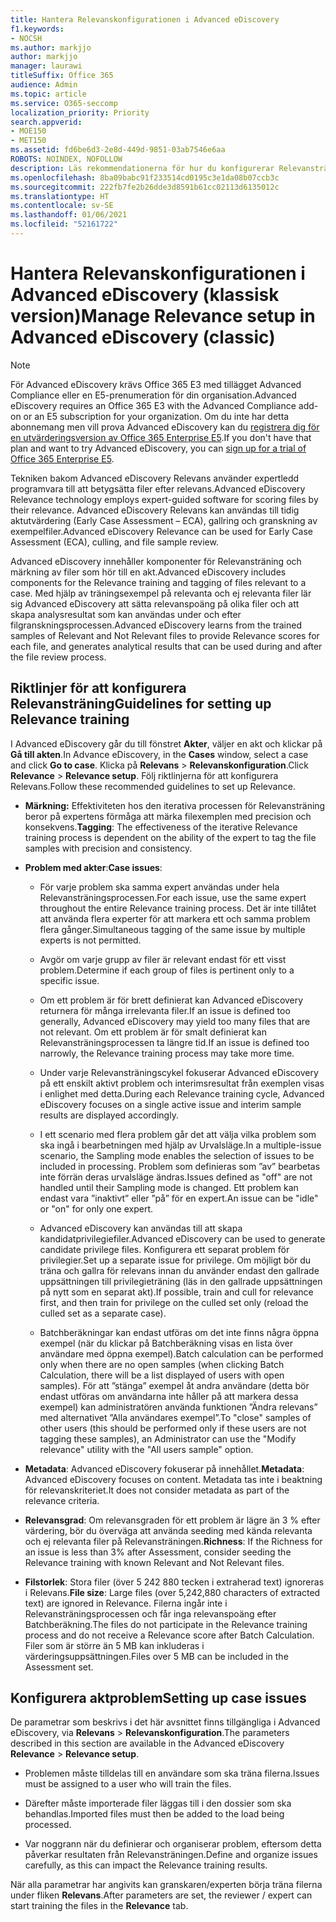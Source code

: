 ```yaml
---
title: Hantera Relevanskonfigurationen i Advanced eDiscovery
f1.keywords:
- NOCSH
ms.author: markjjo
author: markjjo
manager: laurawi
titleSuffix: Office 365
audience: Admin
ms.topic: article
ms.service: O365-seccomp
localization_priority: Priority
search.appverid:
- MOE150
- MET150
ms.assetid: fd6be6d3-2e8d-449d-9851-03ab7546e6aa
ROBOTS: NOINDEX, NOFOLLOW
description: Läs rekommendationerna för hur du konfigurerar Relevansträning i Advanced eDiscovery, så att du kan betygsätta filer efter relevans och ta fram analysresultat.
ms.openlocfilehash: 8ba09babc91f233514cd0195c3e1da08b07ccb3c
ms.sourcegitcommit: 222fb7fe2b26dde3d8591b61cc02113d6135012c
ms.translationtype: HT
ms.contentlocale: sv-SE
ms.lasthandoff: 01/06/2021
ms.locfileid: "52161722"
---
```

# <a name="manage-relevance-setup-in-advanced-ediscovery-classic"></a><span data-ttu-id="68e91-103">Hantera Relevanskonfigurationen i Advanced eDiscovery (klassisk version)</span><span class="sxs-lookup"><span data-stu-id="68e91-103">Manage Relevance setup in Advanced eDiscovery (classic)</span></span>

> [!NOTE]
> <span data-ttu-id="68e91-104">För Advanced eDiscovery krävs Office 365 E3 med tillägget Advanced Compliance eller en E5-prenumeration för din organisation.</span><span class="sxs-lookup"><span data-stu-id="68e91-104">Advanced eDiscovery requires an Office 365 E3 with the Advanced Compliance add-on or an E5 subscription for your organization.</span></span> <span data-ttu-id="68e91-105">Om du inte har detta abonnemang men vill prova Advanced eDiscovery kan du [registrera dig för en utvärderingsversion av Office 365 Enterprise E5](https://go.microsoft.com/fwlink/p/?LinkID=698279).</span><span class="sxs-lookup"><span data-stu-id="68e91-105">If you don't have that plan and want to try Advanced eDiscovery, you can [sign up for a trial of Office 365 Enterprise E5](https://go.microsoft.com/fwlink/p/?LinkID=698279).</span></span> 
  
 <span data-ttu-id="68e91-106">Tekniken bakom Advanced eDiscovery Relevans använder expertledd programvara till att betygsätta filer efter relevans.</span><span class="sxs-lookup"><span data-stu-id="68e91-106">Advanced eDiscovery Relevance technology employs expert-guided software for scoring files by their relevance.</span></span> <span data-ttu-id="68e91-107">Advanced eDiscovery Relevans kan användas till tidig aktutvärdering (Early Case Assessment – ECA), gallring och granskning av exempelfiler.</span><span class="sxs-lookup"><span data-stu-id="68e91-107">Advanced eDiscovery Relevance can be used for Early Case Assessment (ECA), culling, and file sample review.</span></span> 
  
 <span data-ttu-id="68e91-108">Advanced eDiscovery innehåller komponenter för Relevansträning och märkning av filer som hör till en akt.</span><span class="sxs-lookup"><span data-stu-id="68e91-108">Advanced eDiscovery includes components for the Relevance training and tagging of files relevant to a case.</span></span> <span data-ttu-id="68e91-109">Med hjälp av träningsexempel på relevanta och ej relevanta filer lär sig Advanced eDiscovery att sätta relevanspoäng på olika filer och att skapa analysresultat som kan användas under och efter filgranskningsprocessen.</span><span class="sxs-lookup"><span data-stu-id="68e91-109">Advanced eDiscovery learns from the trained samples of Relevant and Not Relevant files to provide Relevance scores for each file, and generates analytical results that can be used during and after the file review process.</span></span> 
  
## <a name="guidelines-for-setting-up-relevance-training"></a><span data-ttu-id="68e91-110">Riktlinjer för att konfigurera Relevansträning</span><span class="sxs-lookup"><span data-stu-id="68e91-110">Guidelines for setting up Relevance training</span></span>

 <span data-ttu-id="68e91-111">I Advanced eDiscovery går du till fönstret **Akter**, väljer en akt och klickar på **Gå till akten**.</span><span class="sxs-lookup"><span data-stu-id="68e91-111">In Advance eDiscovery, in the **Cases** window, select a case and click **Go to case**.</span></span> <span data-ttu-id="68e91-112">Klicka på **Relevans** \> **Relevanskonfiguration**.</span><span class="sxs-lookup"><span data-stu-id="68e91-112">Click **Relevance** \> **Relevance setup**.</span></span> <span data-ttu-id="68e91-113">Följ riktlinjerna för att konfigurera Relevans.</span><span class="sxs-lookup"><span data-stu-id="68e91-113">Follow these recommended guidelines to set up Relevance.</span></span> 
  
- <span data-ttu-id="68e91-114">**Märkning:** Effektiviteten hos den iterativa processen för Relevansträning beror på expertens förmåga att märka filexemplen med precision och konsekvens.</span><span class="sxs-lookup"><span data-stu-id="68e91-114">**Tagging**: The effectiveness of the iterative Relevance training process is dependent on the ability of the expert to tag the file samples with precision and consistency.</span></span>

- <span data-ttu-id="68e91-115">**Problem med akter**:</span><span class="sxs-lookup"><span data-stu-id="68e91-115">**Case issues**:</span></span>
  
  - <span data-ttu-id="68e91-116">För varje problem ska samma expert användas under hela Relevansträningsprocessen.</span><span class="sxs-lookup"><span data-stu-id="68e91-116">For each issue, use the same expert throughout the entire Relevance training process.</span></span> <span data-ttu-id="68e91-117">Det är inte tillåtet att använda flera experter för att markera ett och samma problem flera gånger.</span><span class="sxs-lookup"><span data-stu-id="68e91-117">Simultaneous tagging of the same issue by multiple experts is not permitted.</span></span>
  
  - <span data-ttu-id="68e91-118">Avgör om varje grupp av filer är relevant endast för ett visst problem.</span><span class="sxs-lookup"><span data-stu-id="68e91-118">Determine if each group of files is pertinent only to a specific issue.</span></span>

  - <span data-ttu-id="68e91-119">Om ett problem är för brett definierat kan Advanced eDiscovery returnera för många irrelevanta filer.</span><span class="sxs-lookup"><span data-stu-id="68e91-119">If an issue is defined too generally, Advanced eDiscovery may yield too many files that are not relevant.</span></span> <span data-ttu-id="68e91-120">Om ett problem är för smalt definierat kan Relevansträningsprocessen ta längre tid.</span><span class="sxs-lookup"><span data-stu-id="68e91-120">If an issue is defined too narrowly, the Relevance training process may take more time.</span></span> 

  - <span data-ttu-id="68e91-121">Under varje Relevansträningscykel fokuserar Advanced eDiscovery på ett enskilt aktivt problem och interimsresultat från exemplen visas i enlighet med detta.</span><span class="sxs-lookup"><span data-stu-id="68e91-121">During each Relevance training cycle, Advanced eDiscovery focuses on a single active issue and interim sample results are displayed accordingly.</span></span>

  - <span data-ttu-id="68e91-122">I ett scenario med flera problem går det att välja vilka problem som ska ingå i bearbetningen med hjälp av Urvalsläge.</span><span class="sxs-lookup"><span data-stu-id="68e91-122">In a multiple-issue scenario, the Sampling mode enables the selection of issues to be included in processing.</span></span> <span data-ttu-id="68e91-123">Problem som definieras som ”av” bearbetas inte förrän deras urvalsläge ändras.</span><span class="sxs-lookup"><span data-stu-id="68e91-123">Issues defined as "off" are not handled until their Sampling mode is changed.</span></span> <span data-ttu-id="68e91-124">Ett problem kan endast vara ”inaktivt” eller ”på” för en expert.</span><span class="sxs-lookup"><span data-stu-id="68e91-124">An issue can be "idle" or "on" for only one expert.</span></span>

  - <span data-ttu-id="68e91-125">Advanced eDiscovery kan användas till att skapa kandidatprivilegiefiler.</span><span class="sxs-lookup"><span data-stu-id="68e91-125">Advanced eDiscovery can be used to generate candidate privilege files.</span></span> <span data-ttu-id="68e91-126">Konfigurera ett separat problem för privilegier.</span><span class="sxs-lookup"><span data-stu-id="68e91-126">Set up a separate issue for privilege.</span></span> <span data-ttu-id="68e91-127">Om möjligt bör du träna och gallra för relevans innan du använder endast den gallrade uppsättningen till privilegieträning (läs in den gallrade uppsättningen på nytt som en separat akt).</span><span class="sxs-lookup"><span data-stu-id="68e91-127">If possible, train and cull for relevance first, and then train for privilege on the culled set only (reload the culled set as a separate case).</span></span> 

  - <span data-ttu-id="68e91-128">Batchberäkningar kan endast utföras om det inte finns några öppna exempel (när du klickar på Batchberäkning visas en lista över användare med öppna exempel).</span><span class="sxs-lookup"><span data-stu-id="68e91-128">Batch calculation can be performed only when there are no open samples (when clicking Batch Calculation, there will be a list displayed of users with open samples).</span></span> <span data-ttu-id="68e91-129">För att ”stänga” exempel åt andra användare (detta bör endast utföras om användarna inte håller på att markera dessa exempel) kan administratören använda funktionen ”Ändra relevans” med alternativet ”Alla användares exempel”.</span><span class="sxs-lookup"><span data-stu-id="68e91-129">To "close" samples of other users (this should be performed only if these users are not tagging these samples), an Administrator can use the "Modify relevance" utility with the "All users sample" option.</span></span>

- <span data-ttu-id="68e91-130">**Metadata**: Advanced eDiscovery fokuserar på innehållet.</span><span class="sxs-lookup"><span data-stu-id="68e91-130">**Metadata**: Advanced eDiscovery focuses on content.</span></span> <span data-ttu-id="68e91-131">Metadata tas inte i beaktning för relevanskriteriet.</span><span class="sxs-lookup"><span data-stu-id="68e91-131">It does not consider metadata as part of the relevance criteria.</span></span>

- <span data-ttu-id="68e91-132">**Relevansgrad**: Om relevansgraden för ett problem är lägre än 3 % efter värdering, bör du överväga att använda seeding med kända relevanta och ej relevanta filer på Relevansträningen.</span><span class="sxs-lookup"><span data-stu-id="68e91-132">**Richness**: If the Richness for an issue is less than 3% after Assessment, consider seeding the Relevance training with known Relevant and Not Relevant files.</span></span>

- <span data-ttu-id="68e91-133">**Filstorlek**: Stora filer (över 5 242 880 tecken i extraherad text) ignoreras i Relevans.</span><span class="sxs-lookup"><span data-stu-id="68e91-133">**File size**: Large files (over 5,242,880 characters of extracted text) are ignored in Relevance.</span></span> <span data-ttu-id="68e91-134">Filerna ingår inte i Relevansträningsprocessen och får inga relevanspoäng efter Batchberäkning.</span><span class="sxs-lookup"><span data-stu-id="68e91-134">The files do not participate in the Relevance training process and do not receive a Relevance score after Batch Calculation.</span></span> <span data-ttu-id="68e91-135">Filer som är större än 5 MB kan inkluderas i värderingsuppsättningen.</span><span class="sxs-lookup"><span data-stu-id="68e91-135">Files over 5 MB can be included in the Assessment set.</span></span>

## <a name="setting-up-case-issues"></a><span data-ttu-id="68e91-136">Konfigurera aktproblem</span><span class="sxs-lookup"><span data-stu-id="68e91-136">Setting up case issues</span></span>

<span data-ttu-id="68e91-137">De parametrar som beskrivs i det här avsnittet finns tillgängliga i Advanced eDiscovery, via **Relevans** \> **Relevanskonfiguration**.</span><span class="sxs-lookup"><span data-stu-id="68e91-137">The parameters described in this section are available in the Advanced eDiscovery **Relevance** \> **Relevance setup**.</span></span>
  
- <span data-ttu-id="68e91-138">Problemen måste tilldelas till en användare som ska träna filerna.</span><span class="sxs-lookup"><span data-stu-id="68e91-138">Issues must be assigned to a user who will train the files.</span></span>

- <span data-ttu-id="68e91-139">Därefter måste importerade filer läggas till i den dossier som ska behandlas.</span><span class="sxs-lookup"><span data-stu-id="68e91-139">Imported files must then be added to the load being processed.</span></span>

- <span data-ttu-id="68e91-140">Var noggrann när du definierar och organiserar problem, eftersom detta påverkar resultaten från Relevansträningen.</span><span class="sxs-lookup"><span data-stu-id="68e91-140">Define and organize issues carefully, as this can impact the Relevance training results.</span></span>

<span data-ttu-id="68e91-141">När alla parametrar har angivits kan granskaren/experten börja träna filerna under fliken **Relevans**.</span><span class="sxs-lookup"><span data-stu-id="68e91-141">After parameters are set, the reviewer / expert can start training the files in the **Relevance** tab.</span></span>

